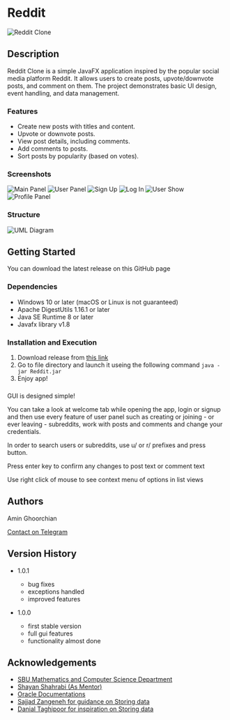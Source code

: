 # Reddit

![Reddit Clone](src/main/resources/org/project/reddit/pics/logo.png)

## Description

Reddit Clone is a simple JavaFX application inspired by the popular social media platform Reddit. It allows users to create posts, upvote/downvote posts, and comment on them. The project demonstrates basic UI design, event handling, and data management.

### Features

- Create new posts with titles and content.
- Upvote or downvote posts.
- View post details, including comments.
- Add comments to posts.
- Sort posts by popularity (based on votes).

### Screenshots

![Main Panel](pics/main.png)
![User Panel](pics/user.png)
![Sign Up](pics/signup.png)
![Log In](pics/login.png)
![User Show](pics/show.png)
![Profile Panel](pics/profile.png)

### Structure

![UML Diagram](pics/Reddit.png)

## Getting Started

You can download the latest release on this GitHub page

### Dependencies

- Windows 10 or later (macOS or Linux is not guaranteed)
- Apache DigestUtils 1.16.1 or later
- Java SE Runtime 8 or later
- Javafx library v1.8

### Installation and Execution

1. Download release from [this link]()
2. Go to file directory and launch it useing the following command
```java -jar Reddit.jar```
3. Enjoy app!

###

GUI is designed simple! 

You can take a look at welcome tab while opening the app, login or signup and then use every feature of user panel such as creating or joining - or ever leaving - subreddits, work with posts and comments and change your credentials.

In order to search users or subreddits, use u/ or r/ prefixes and press button.

Press enter key to confirm any changes to post text or comment text

Use right click of mouse to see context menu of options in list views

## Authors

Amin Ghoorchian

[Contact on Telegram](https://t.me/AminGh05)

## Version History

- 1.0.1
  - bug fixes
  - exceptions handled
  - improved features

- 1.0.0
  - first stable version
  - full gui features
  - functionality almost done
 
## Acknowledgements

- [SBU Mathematics and Computer Science Department](https://mathsci.sbu.ac.ir/)
- [Shayan Shahrabi (As Mentor)](https://github.com/ShayanShahrabi)
- [Oracle Documentations](https://docs.oracle.com/)
- [Sajjad Zangeneh for guidance on Storing data](https://github.com/SrgtSajjad)
- [Danial Taghipoor for inspiration on Storing data](https://github.com/TheDanielTp)
